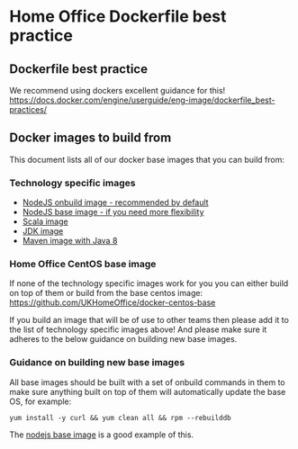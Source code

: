 # Home Office Dockerfile best practice

## Dockerfile best practice
We recommend using dockers excellent guidance for this!  
https://docs.docker.com/engine/userguide/eng-image/dockerfile_best-practices/

## Docker images to build from
This document lists all of our docker base images that you can build from:

### Technology specific images

* [NodeJS onbuild image - recommended by default](https://github.com/UKHomeOffice/docker-nodejs)
* [NodeJS base image - if you need more flexibility](https://github.com/UKHomeOffice/docker-nodejs-base)
* [Scala image](https://github.com/UKHomeOffice/docker-scala-sbt)
* [JDK image](https://github.com/UKHomeOffice/docker-openjdk8)
* [Maven image with Java 8](https://github.com/UKHomeOffice/docker-java8-mvn)

### Home Office CentOS base image
If none of the technology specific images work for you you can either build on top of them or build from the base centos image:  
https://github.com/UKHomeOffice/docker-centos-base

If you build an image that will be of use to other teams then please add it to the list of technology specific images above! And please make sure it adheres to the below guidance on building new base images.

### Guidance on building new base images
All base images should be built with a set of onbuild commands in them to make sure anything built on top of them will automatically update the base OS, for example:
```
yum install -y curl && yum clean all && rpm --rebuilddb
```
The [nodejs base image](https://github.com/UKHomeOffice/docker-nodejs-base/blob/master/Dockerfile) is a good example of this.
